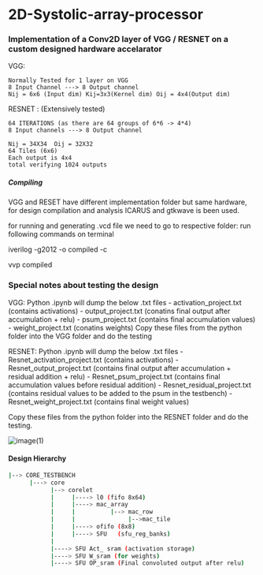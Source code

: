 # 2D-Systolic-array-processor

### Implementation of a Conv2D layer of VGG / RESNET on a custom designed hardware accelarator

VGG:

	Normally Tested for 1 layer on VGG
	8 Input Channel ---> 8 Output channel
	Nij = 6x6 (Input dim) Kij=3x3(Kernel dim) Oij = 4x4(Output dim)


RESNET : (Extensively tested)

	64 ITERATIONS (as there are 64 groups of 6*6 -> 4*4)
	8 Input channels ---> 8 Output channel

	Nij = 34X34  Oij = 32X32 
	64 Tiles (6x6) 
	Each output is 4x4
	total verifying 1024 outputs



##### Compiling #####  
VGG and RESET have different implementation folder but same hardware,
for design compilation and analysis ICARUS and gtkwave is been used.

for running and generating .vcd file we need to go to respective folder:
run following commands on terminal 

iverilog -g2012 -o compiled -c

vvp compiled

### Special notes about testing the design
VGG: Python .ipynb will dump the below .txt files
     - activation_project.txt (contains activations)
     - output_project.txt (conatins final output after accumulation + relu)
     - psum_project.txt (contains final accumulation values)
     - weight_project.txt (conatins weights)
Copy these files from the python folder into the VGG folder and do the testing

RESNET: Python .ipynb will dump the below .txt files
      - Resnet_activation_project.txt (contains activations)
      - Resnet_output_project.txt (contains final output after accumulation + residual addition + relu)
      - Resnet_psum_project.txt (contains final accumulation values before residual addition)
      - Resnet_residual_project.txt (contains residual values to be added to the psum in the testbench)
      - Resnet_weight_project.txt (contains final weight values)
  
  Copy these files from the python folder into the RESNET folder and do the testing.

![image(1)](https://user-images.githubusercontent.com/49656689/204258508-30438d3a-9441-471a-8f2c-4bea0822a05a.png)


#### Design Hierarchy
```bash
|--> CORE_TESTBENCH                                                                                                                       
      |---> core                                                                                                                                           
            |--> corelet                                                                                                          
            |     |----> l0 (fifo 8x64)                                                                                                           
            |     |----> mac_array                                                                                                                  
            |     |          |--> mac_row                                                                                                           
            |     |               |-->mac_tile                                                                                                     
            |     |----> ofifo (8x8)                                                                                                                
            |     |----> SFU   (sfu_reg_banks)                                                                                                          
            |                                                                                                                                              
            |----> SFU Act_ sram (activation storage)                                                                                                     
            |----> SFU W_sram (for weights)                                                                                                               
            |----> SFU OP_sram (Final convoluted output after relu)  
            


